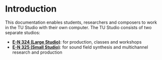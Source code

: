 # Introduction

This documentation enables students, researchers and composers to work in the TU Studio with their own computer.
The TU Studio consists of two separate studios:

- **[E-N 324 (Large Studio)](EN324/index.md)**: for production, classes and workshops
- **[E-N 325 (Small Studio)](EN325/index.md)**: for sound field synthesis and multichannel research and production  
